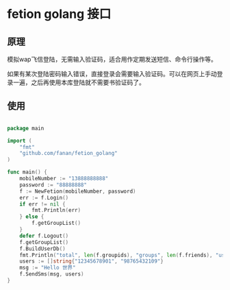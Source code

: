 fetion golang 接口
======

## 原理
模拟wap飞信登陆，无需输入验证码，适合用作定期发送短信、命令行操作等。

如果有某次登陆密码输入错误，直接登录会需要输入验证码。可以在网页上手动登录一遍，之后再使用本库登陆就不需要书验证码了。


## 使用
```go

package main

import (
	"fmt"
    "github.com/fanan/fetion_golang"
)

func main() {
	mobileNumber := "13888888888"
	password := "88888888"
	f := NewFetion(mobileNumber, password)
	err := f.Login()
	if err != nil {
		fmt.Println(err)
	} else {
		f.getGroupList()
	}
	defer f.Logout()
	f.getGroupList()
	f.BuildUserDb()
    fmt.Println("total", len(f.groupids), "groups", len(f.friends), "users.")
    users := []string{"12345678901", "98765432109"}
    msg := "Hello 世界"
    f.SendSms(msg, users)
}

```
